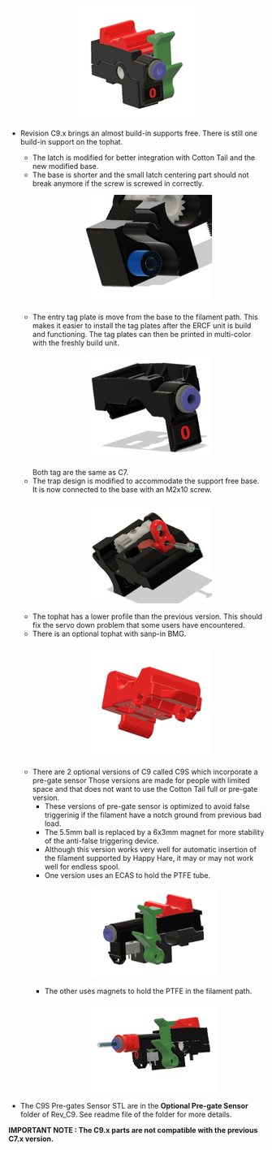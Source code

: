 <p align=center><img src="../../../../Images/C9_full.JPG" width="250" alt="C9_tophat_snap.JPG"> </p>

  * Revision C9.x brings an almost build-in supports free. There is still one build-in support on the tophat.
    * The latch is modified for better integration with Cotton Tail and the new modified base. 
    * The base is shorter and the small latch centering part should not break anymore if the screw is screwed in correctly.<p align=center><img src="../../../../Images/C9-base-latch.JPG" width="250" alt="C-base-latch.JPG"> </p>
    * The entry tag plate is move from the base to the filament path. This makes it easier to install the tag plates after the ERCF unit is build and functioning. The tag plates can then be printed in multi-color with the freshly build unit.<p align=center><img src="../../../../Images/C9-entry-tag.JPG" width="250" alt="C9-entry-tag.JPG"> </p> Both tag are the same as C7.
    * The trap design is modified to accommodate the support free base. It is now connected to the base with an M2x10 screw.<p align=center><img src="../../../../Images/C9-trap.JPG" width="250" alt="C9_trap.JPG"> </p>
    * The tophat has a lower profile than the previous version. This should fix the servo down problem that some users have encountered.
    * There is an optional tophat with sanp-in BMG.<p align=center><img src="../../../../Images/C9_tophat_snap.JPG" width="250" alt="C9_tophat_snap.JPG"> </p>
    * There are 2 optional versions of C9 called C9S which incorporate a pre-gate sensor Those versions are made for people with limited space and that does not want to use the Cotton Tail full or pre-gate version.
      * These versions of pre-gate sensor is optimized to avoid false triggerinig if the filament have a notch ground from previous bad load.
      * The 5.5mm ball is replaced by a 6x3mm magnet for more stability of the anti-false triggering device.
      * Although this version works very well for automatic insertion of the filament supported by Happy Hare, it may or may not work well for endless spool. 
      * One version uses an ECAS to hold the PTFE tube.<p align=center><img src="../../../../Images/C9S_ecas.JPG" width="250" alt="C9_tophat_snap.JPG"> </p>
      * The other uses magnets to hold the PTFE in the filament path.<p align=center><img src="../../../../Images/C9S_magnet.JPG" width="250" alt="C9_tophat_snap.JPG"> </p>
  
 
  * The C9S Pre-gates Sensor STL are in the **Optional Pre-gate Sensor** folder of Rev_C9. See readme file of the folder for more details.
  
  **IMPORTANT NOTE : The C9.x parts are not compatible with the previous C7.x version.**

